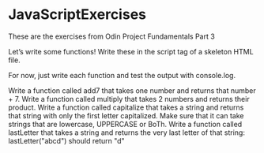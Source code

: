 # JavaScriptExercises
These are the exercises from Odin Project Fundamentals Part 3 

Let’s write some functions! Write these in the script tag of a skeleton HTML file. 

For now, just write each function and test the output with console.log.

Write a function called add7 that takes one number and returns that number + 7.
Write a function called multiply that takes 2 numbers and returns their product.
Write a function called capitalize that takes a string and returns that string with only the first letter capitalized. Make sure that it can take strings that are lowercase, UPPERCASE or BoTh.
Write a function called lastLetter that takes a string and returns the very last letter of that string:
lastLetter("abcd") should return "d"
